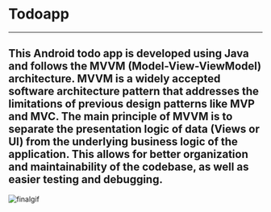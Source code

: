 # Todoapp
----------------------------------------------
This Android todo app is developed using Java and follows the MVVM (Model-View-ViewModel) architecture. MVVM is a widely accepted software architecture pattern that addresses the limitations of previous design patterns like MVP and MVC. The main principle of MVVM is to separate the presentation logic of data (Views or UI) from the underlying business logic of the application. This allows for better organization and maintainability of the codebase, as well as easier testing and debugging. 
----------------------------------------------
![finalgif](https://github.com/Baandana/new-demo/assets/63031691/ba78c395-415f-4c29-ae8e-e26114d60320)
